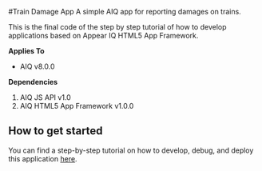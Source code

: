 #Train Damage App 
A simple AIQ app for reporting damages on trains.

This is the final code of the step by step tutorial of how to develop applications based on Appear IQ HTML5 App Framework.

**Applies To**

* AIQ v8.0.0 

**Dependencies**

1. AIQ JS API v1.0
2. AIQ HTML5 App Framework v1.0.0

## How to get started
You can find a step-by-step tutorial on how to develop, debug, and deploy this application [here](https://docs.appeariq.com/display/AIQDEVBETA/Create+app+from+scratch%2C+using+AIQ+datasync).
